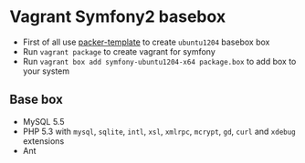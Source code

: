 Vagrant Symfony2 basebox
========================

* First of all use [packer-template](https://github.com/covex-nn/packer-templates) to create `ubuntu1204` basebox box
* Run `vagrant package` to create vagrant for symfony
* Run `vagrant box add symfony-ubuntu1204-x64 package.box` to add box to your system

Base box
--------

* MySQL 5.5
* PHP 5.3 with `mysql`, `sqlite`, `intl`, `xsl`, `xmlrpc`, `mcrypt`, `gd`, `curl` and `xdebug` extensions
* Ant
